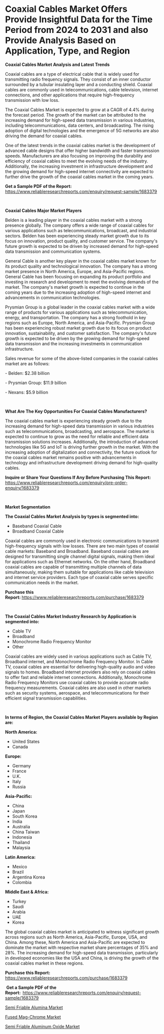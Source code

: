 <p><h1>Coaxial Cables Market Offers Provide Insightful Data for the Time Period from 2024 to 2031 and also Provide Analysis Based on Application, Type, and Region</h1></p><p><strong>Coaxial Cables Market Analysis and Latest Trends</strong></p>
<p><p>Coaxial cables are a type of electrical cable that is widely used for transmitting radio frequency signals. They consist of an inner conductor surrounded by a tubular insulating layer and a conducting shield. Coaxial cables are commonly used in telecommunications, cable television, internet connections, and other applications that require high-frequency transmission with low loss.</p><p>The Coaxial Cables Market is expected to grow at a CAGR of 4.4% during the forecast period. The growth of the market can be attributed to the increasing demand for high-speed data transmission in various industries, including telecommunications, data centers, and broadcasting. The rising adoption of digital technologies and the emergence of 5G networks are also driving the demand for coaxial cables.</p><p>One of the latest trends in the coaxial cables market is the development of advanced cable designs that offer higher bandwidth and faster transmission speeds. Manufacturers are also focusing on improving the durability and efficiency of coaxial cables to meet the evolving needs of the industry. Additionally, the increasing investment in infrastructure development and the growing demand for high-speed internet connectivity are expected to further drive the growth of the coaxial cables market in the coming years.</p></p>
<p><strong>Get a Sample PDF of the Report:&nbsp;</strong> <a href="https://www.reliableresearchreports.com/enquiry/request-sample/1683379">https://www.reliableresearchreports.com/enquiry/request-sample/1683379</a></p>
<p>&nbsp;</p>
<p><strong>Coaxial Cables Major Market Players</strong></p>
<p><p>Belden is a leading player in the coaxial cables market with a strong presence globally. The company offers a wide range of coaxial cables for various applications such as telecommunications, broadcast, and industrial sectors. Belden has been experiencing steady market growth due to its focus on innovation, product quality, and customer service. The company's future growth is expected to be driven by increased demand for high-speed data transmission and communication systems.</p><p>General Cable is another key player in the coaxial cables market known for its product quality and technological innovation. The company has a strong market presence in North America, Europe, and Asia-Pacific regions. General Cable has been focusing on expanding its product portfolio and investing in research and development to meet the evolving demands of the market. The company's market growth is expected to continue in the coming years due to the increasing adoption of high-speed internet and advancements in communication technologies.</p><p>Prysmian Group is a global leader in the coaxial cables market with a wide range of products for various applications such as telecommunication, energy, and transportation. The company has a strong foothold in key regions such as Europe, North America, and Asia-Pacific. Prysmian Group has been experiencing robust market growth due to its focus on product innovation, sustainability, and customer satisfaction. The company's future growth is expected to be driven by the growing demand for high-speed data transmission and the increasing investments in communication infrastructure.</p><p>Sales revenue for some of the above-listed companies in the coaxial cables market are as follows:</p><p>- Belden: $2.38 billion</p><p>- Prysmian Group: $11.9 billion</p><p>- Nexans: $5.9 billion</p></p>
<p>&nbsp;</p>
<p><strong>What Are The Key Opportunities For Coaxial Cables Manufacturers?</strong></p>
<p><p>The coaxial cables market is experiencing steady growth due to the increasing demand for high-speed data transmission in various industries such as telecommunications, broadcasting, and aerospace. The market is expected to continue to grow as the need for reliable and efficient data transmission solutions increases. Additionally, the introduction of advanced technologies like 5G and IoT is driving further growth in the market. With the increasing adoption of digitalization and connectivity, the future outlook for the coaxial cables market remains positive with advancements in technology and infrastructure development driving demand for high-quality cables.</p></p>
<p><strong>Inquire or Share Your Questions If Any Before Purchasing This Report:</strong> <a href="https://www.reliableresearchreports.com/enquiry/pre-order-enquiry/1683379">https://www.reliableresearchreports.com/enquiry/pre-order-enquiry/1683379</a></p>
<p>&nbsp;</p>
<p><strong>Market Segmentation</strong></p>
<p><strong>The Coaxial Cables Market Analysis by types is segmented into:</strong></p>
<p><ul><li>Baseband Coaxial Cable</li><li>Broadband Coaxial Cable</li></ul></p>
<p><p>Coaxial cables are commonly used in electronic communications to transmit high-frequency signals with low losses. There are two main types of coaxial cable markets: Baseband and Broadband. Baseband coaxial cables are designed for transmitting single channel digital signals, making them ideal for applications such as Ethernet networks. On the other hand, Broadband coaxial cables are capable of transmitting multiple channels of data simultaneously, making them suitable for applications like cable television and internet service providers. Each type of coaxial cable serves specific communication needs in the market.</p></p>
<p><strong>Purchase this Report:&nbsp;</strong><a href="https://www.reliableresearchreports.com/purchase/1683379">https://www.reliableresearchreports.com/purchase/1683379</a></p>
<p>&nbsp;</p>
<p><strong>The Coaxial Cables Market Industry Research by Application is segmented into:</strong></p>
<p><ul><li>Cable TV</li><li>Broadband</li><li>Monochrome Radio Frequency Monitor</li><li>Other</li></ul></p>
<p><p>Coaxial cables are widely used in various applications such as Cable TV, Broadband internet, and Monochrome Radio Frequency Monitor. In Cable TV, coaxial cables are essential for delivering high-quality audio and video signals to homes. Broadband internet providers also rely on coaxial cables to offer fast and reliable internet connections. Additionally, Monochrome Radio Frequency Monitors use coaxial cables to provide accurate radio frequency measurements. Coaxial cables are also used in other markets such as security systems, aerospace, and telecommunications for their efficient signal transmission capabilities.</p></p>
<p>&nbsp;</p>
<p><strong>In terms of Region, the Coaxial Cables Market Players available by Region are:</strong></p>
<p>
    <p> <strong> North America: </strong>
        <ul>
            <li>United States</li>
            <li>Canada</li>
        </ul>
        </p> 
    <p> <strong> Europe: </strong>
        <ul>
            <li>Germany</li>
            <li>France</li>
            <li>U.K.</li>
            <li>Italy</li>
            <li>Russia</li>
        </ul>
        </p> 
    <p> <strong> Asia-Pacific: </strong>
        <ul>
            <li>China</li>
            <li>Japan</li>
            <li>South Korea</li>
            <li>India</li>
            <li>Australia</li>
            <li>China Taiwan</li>
            <li>Indonesia</li>
            <li>Thailand</li>
            <li>Malaysia</li>
        </ul>
        </p> 
    <p> <strong> Latin America: </strong>
        <ul>
            <li>Mexico</li>
            <li>Brazil</li>
            <li>Argentina Korea</li>
            <li>Colombia</li>
        </ul>
        </p> 
    <p> <strong> Middle East & Africa: </strong>
        <ul>
            <li>Turkey</li>
            <li>Saudi</li>
            <li>Arabia</li>
            <li>UAE</li>
            <li>Korea</li>
        </ul>
    </p>
    </p>
<p><p>The global coaxial cables market is anticipated to witness significant growth across regions such as North America, Asia-Pacific, Europe, USA, and China. Among these, North America and Asia-Pacific are expected to dominate the market with respective market share percentages of 35% and 28%. The increasing demand for high-speed data transmission, particularly in developed economies like the USA and China, is driving the growth of the coaxial cables market in these regions.</p></p>
<p><strong>Purchase this Report: </strong><a href="https://www.reliableresearchreports.com/purchase/1683379">https://www.reliableresearchreports.com/purchase/1683379</a></p>
<p>&nbsp;<strong>Get a Sample PDF of the Report:&nbsp;&nbsp;</strong><a href="https://www.reliableresearchreports.com/enquiry/request-sample/1683379">https://www.reliableresearchreports.com/enquiry/request-sample/1683379</a></p>
<p><strong></strong></p>
<p><p><a href="https://view.publitas.com/reportprime-1/semi-friable-alumina-market-size-furnishes-valuable-information-encompassing-market-share-market-trends-and-projections-spanning-from-2023-to-2030/">Semi Friable Alumina Market</a></p><p><a href="https://view.publitas.com/reportprime-1/fused-mag-chrome-market-size-reflecting-a-forecast-till-2030-market-by-type-by-application-and-by-geography/">Fused Mag-Chrome Market</a></p><p><a href="https://view.publitas.com/reportprime-1/semi-friable-aluminum-oxide-market-analysis-and-market-size-global-industry-overview-market-segmentation-and-forecast-2023-to-2030/">Semi Friable Aluminum Oxide Market</a></p></p>